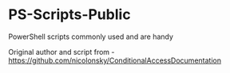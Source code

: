 # PS-Scripts-Public
PowerShell scripts commonly used and are handy

Original author and script from - https://github.com/nicolonsky/ConditionalAccessDocumentation 
